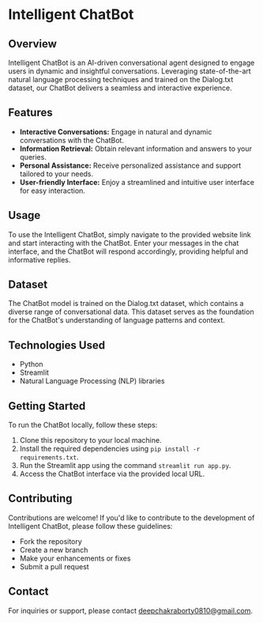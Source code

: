 # Intelligent ChatBot

## Overview
Intelligent ChatBot is an AI-driven conversational agent designed to engage users in dynamic and insightful conversations. Leveraging state-of-the-art natural language processing techniques and trained on the Dialog.txt dataset, our ChatBot delivers a seamless and interactive experience.

## Features
- **Interactive Conversations:** Engage in natural and dynamic conversations with the ChatBot.
- **Information Retrieval:** Obtain relevant information and answers to your queries.
- **Personal Assistance:** Receive personalized assistance and support tailored to your needs.
- **User-friendly Interface:** Enjoy a streamlined and intuitive user interface for easy interaction.

## Usage
To use the Intelligent ChatBot, simply navigate to the provided website link and start interacting with the ChatBot. Enter your messages in the chat interface, and the ChatBot will respond accordingly, providing helpful and informative replies.

## Dataset
The ChatBot model is trained on the Dialog.txt dataset, which contains a diverse range of conversational data. This dataset serves as the foundation for the ChatBot's understanding of language patterns and context.

## Technologies Used
- Python
- Streamlit
- Natural Language Processing (NLP) libraries

## Getting Started
To run the ChatBot locally, follow these steps:
1. Clone this repository to your local machine.
2. Install the required dependencies using `pip install -r requirements.txt`.
3. Run the Streamlit app using the command `streamlit run app.py`.
4. Access the ChatBot interface via the provided local URL.

## Contributing
Contributions are welcome! If you'd like to contribute to the development of Intelligent ChatBot, please follow these guidelines:
- Fork the repository
- Create a new branch
- Make your enhancements or fixes
- Submit a pull request

## Contact
For inquiries or support, please contact [deepchakraborty0810@gmail.com](Mail).
